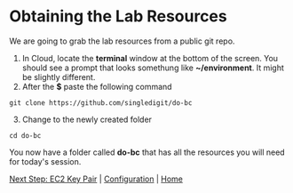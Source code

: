 # Obtaining the Lab Resources
We are going to grab the lab resources from a public git repo.

1. In Cloud, locate the **terminal** window at the bottom of the screen. You should see a prompt that looks somethung like **~/environment**. It might be slightly different.
2. After the **$** paste the following command
```
git clone https://github.com/singledigit/do-bc
```
3. Change to the newly created folder
```
cd do-bc
```

You now have a folder called **do-bc** that has all the resources you will need for today's session.

[Next Step: EC2 Key Pair](keypair.md) | [Configuration](README.md) | [Home](../../README.md)